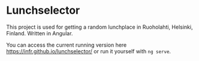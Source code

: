 # Lunchselector

This project is used for getting a random lunchplace in Ruoholahti, Helsinki, Finland. Written in Angular.

You can access the current running version here <https://infr.github.io/lunchselector/> or run it yourself with `ng serve`.
